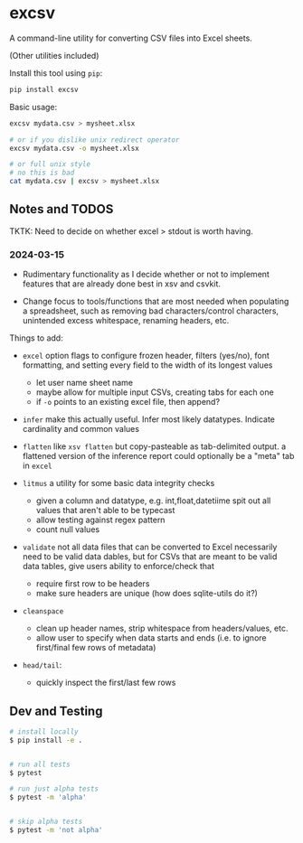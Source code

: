 # excsv

A command-line utility for converting CSV files into Excel sheets. 

(Other utilities included)


Install this tool using `pip`:



```bash
pip install excsv
```


Basic usage:

```bash
excsv mydata.csv > mysheet.xlsx

# or if you dislike unix redirect operator
excsv mydata.csv -o mysheet.xlsx

# or full unix style
# no this is bad
cat mydata.csv | excsv > mysheet.xlsx
```


## Notes and TODOS


TKTK: Need to decide on whether excel > stdout is worth having.

### 2024-03-15

- Rudimentary functionality as I decide whether or not to implement features that are already done best in xsv and csvkit.

- Change focus to tools/functions that are most needed when populating a spreadsheet, such as removing bad characters/control characters, unintended excess whitespace, renaming headers, etc.

Things to add:
- `excel` option flags to configure frozen header, filters (yes/no), font formatting, and setting every field to the width of its longest values
    - let user name sheet name
    - maybe allow for multiple input CSVs, creating tabs for each one
    - if `-o` points to an existing excel file, then append? 
- `infer` make this actually useful. Infer most likely datatypes. Indicate cardinality and common values
- `flatten` like `xsv flatten` but copy-pasteable as tab-delimited output. a flattened version of the inference report could optionally be a "meta" tab in `excel`
- `litmus` a utility for some basic data integrity checks
    - given a column and datatype, e.g. int,float,datetiime spit out all values that aren't able to be typecast
    - allow testing against regex pattern
    - count null values

- `validate` not all data files that can be converted to Excel necessarily need to be valid data dables, but for CSVs that are meant to be valid data tables, give users ability to enforce/check that
    - require first row to be headers
    - make sure headers are unique (how does sqlite-utils do it?)

- `cleanspace`
    - clean up header names, strip whitespace from headers/values, etc.
    - allow user to specify when data starts and ends (i.e. to ignore first/final few rows of metadata)

- `head/tail`:
    - quickly inspect the first/last few rows



## Dev and Testing


```sh
# install locally
$ pip install -e .


# run all tests
$ pytest

# run just alpha tests
$ pytest -m 'alpha'


# skip alpha tests
$ pytest -m 'not alpha'
```


